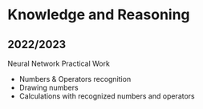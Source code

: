 # Knowledge and Reasoning
## 2022/2023
Neural Network Practical Work

- Numbers & Operators recognition
- Drawing numbers
- Calculations with recognized numbers and operators
